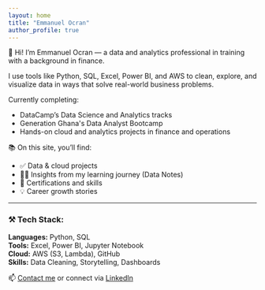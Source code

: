 ```yaml
---
layout: home
title: "Emmanuel Ocran"
author_profile: true
---
```


👋 Hi! I’m Emmanuel Ocran — a data and analytics professional in training with a background in finance.

I use tools like Python, SQL, Excel, Power BI, and AWS to clean, explore, and visualize data in ways that solve real-world business problems.

Currently completing:
- DataCamp’s Data Science and Analytics tracks  
- Generation Ghana's Data Analyst Bootcamp  
- Hands-on cloud and analytics projects in finance and operations

📚 On this site, you’ll find:
- ✅ Data & cloud projects  
- ✍🏽 Insights from my learning journey (Data Notes)  
- 📜 Certifications and skills  
- 💡 Career growth stories

---

### ⚒️ Tech Stack:
**Languages:** Python, SQL  
**Tools:** Excel, Power BI, Jupyter Notebook  
**Cloud:** AWS (S3, Lambda), GitHub  
**Skills:** Data Cleaning, Storytelling, Dashboards

📫 [Contact me](mailto:mrocran1@gmail.com) or connect via [LinkedIn](https://linkedin.com/in/emmanuel-ocran)

